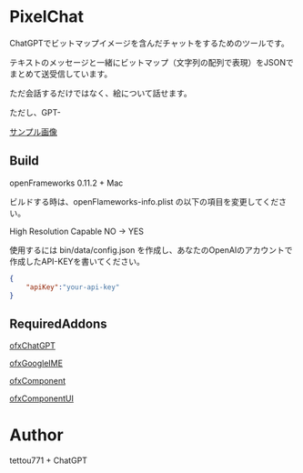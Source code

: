 # PixelChat

ChatGPTでビットマップイメージを含んだチャットをするためのツールです。

テキストのメッセージと一緒にビットマップ（文字列の配列で表現）をJSONでまとめて送受信しています。

ただ会話するだけではなく、絵について話せます。

ただし、GPT-

[サンプル画像](screenshot.png)

## Build

openFrameworks 0.11.2 + Mac

ビルドする時は、openFlameworks-info.plist の以下の項目を変更してください。

High Resolution Capable NO -> YES

使用するには bin/data/config.json を作成し、あなたのOpenAIのアカウントで作成したAPI-KEYを書いてください。

```JSON
{
	"apiKey":"your-api-key"
}
```

## RequiredAddons

[ofxChatGPT](http://github.com/tettou771/ofxChatGPT)

[ofxGoogleIME](http://github.com/tettou771/ofxGoogleIME)

[ofxComponent](http://github.com/tettou771/)

[ofxComponentUI](http://github.com/tettou771/ofxComponentUI)

# Author

tettou771 + ChatGPT
